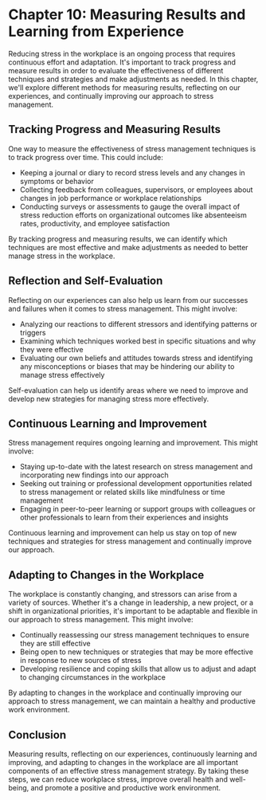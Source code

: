 Chapter 10: Measuring Results and Learning from Experience
==========================================================

Reducing stress in the workplace is an ongoing process that requires continuous effort and adaptation. It's important to track progress and measure results in order to evaluate the effectiveness of different techniques and strategies and make adjustments as needed. In this chapter, we'll explore different methods for measuring results, reflecting on our experiences, and continually improving our approach to stress management.

Tracking Progress and Measuring Results
---------------------------------------

One way to measure the effectiveness of stress management techniques is to track progress over time. This could include:

* Keeping a journal or diary to record stress levels and any changes in symptoms or behavior
* Collecting feedback from colleagues, supervisors, or employees about changes in job performance or workplace relationships
* Conducting surveys or assessments to gauge the overall impact of stress reduction efforts on organizational outcomes like absenteeism rates, productivity, and employee satisfaction

By tracking progress and measuring results, we can identify which techniques are most effective and make adjustments as needed to better manage stress in the workplace.

Reflection and Self-Evaluation
------------------------------

Reflecting on our experiences can also help us learn from our successes and failures when it comes to stress management. This might involve:

* Analyzing our reactions to different stressors and identifying patterns or triggers
* Examining which techniques worked best in specific situations and why they were effective
* Evaluating our own beliefs and attitudes towards stress and identifying any misconceptions or biases that may be hindering our ability to manage stress effectively

Self-evaluation can help us identify areas where we need to improve and develop new strategies for managing stress more effectively.

Continuous Learning and Improvement
-----------------------------------

Stress management requires ongoing learning and improvement. This might involve:

* Staying up-to-date with the latest research on stress management and incorporating new findings into our approach
* Seeking out training or professional development opportunities related to stress management or related skills like mindfulness or time management
* Engaging in peer-to-peer learning or support groups with colleagues or other professionals to learn from their experiences and insights

Continuous learning and improvement can help us stay on top of new techniques and strategies for stress management and continually improve our approach.

Adapting to Changes in the Workplace
------------------------------------

The workplace is constantly changing, and stressors can arise from a variety of sources. Whether it's a change in leadership, a new project, or a shift in organizational priorities, it's important to be adaptable and flexible in our approach to stress management. This might involve:

* Continually reassessing our stress management techniques to ensure they are still effective
* Being open to new techniques or strategies that may be more effective in response to new sources of stress
* Developing resilience and coping skills that allow us to adjust and adapt to changing circumstances in the workplace

By adapting to changes in the workplace and continually improving our approach to stress management, we can maintain a healthy and productive work environment.

Conclusion
----------

Measuring results, reflecting on our experiences, continuously learning and improving, and adapting to changes in the workplace are all important components of an effective stress management strategy. By taking these steps, we can reduce workplace stress, improve overall health and well-being, and promote a positive and productive work environment.
